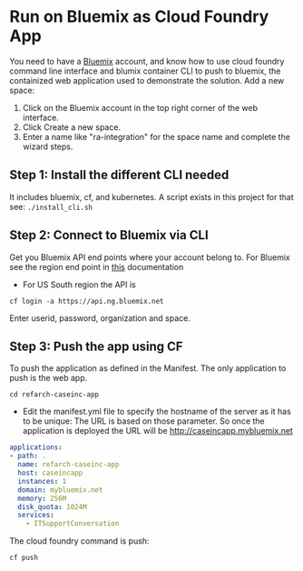 # Run on Bluemix as Cloud Foundry App

You need to have a [Bluemix](http://bluemix.net) account, and know how to use cloud foundry command line interface and blumix container CLI to push to bluemix, the containized web application used to demonstrate the solution. Add a new space:
 1. Click on the Bluemix account in the top right corner of the web interface.
 2. Click Create a new space.
 3. Enter a name like "ra-integration" for the space name and complete the wizard steps.

## Step 1: Install the different CLI needed
It includes bluemix, cf, and kubernetes. A script exists in this project for that see:  `./install_cli.sh`

## Step 2: Connect to Bluemix via CLI
Get you Bluemix API end points where your account belong to. For Bluemix see the region end point in [this](https://console.bluemix.net/docs/overview/cf.html#howwork) documentation

* For US South region the API is
```
cf login -a https://api.ng.bluemix.net
```
Enter userid, password, organization and space.

## Step 3: Push the app using CF
To push the application as defined in the Manifest. The only application to push is the web app.
```
cd refarch-caseinc-app
```
* Edit the manifest.yml file to specify the hostname of the server as it has to be unique: The URL is based on those parameter. So once the application is deployed the URL will be
http://caseincapp.mybluemix.net
```yaml
applications:
- path: .
  name: refarch-caseinc-app
  host: caseincapp
  instances: 1
  domain: mybluemix.net
  memory: 256M
  disk_quota: 1024M
  services:
    - ITSupportConversation
```

The cloud foundry command is push:
```
cf push

```
